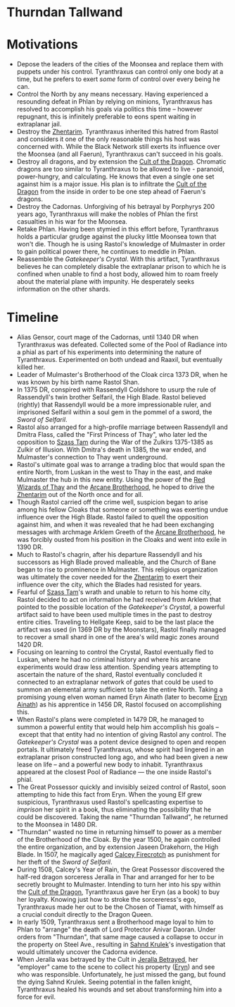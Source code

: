 # Thurndan Tallwand

# Motivations

- Depose the leaders of the cities of the Moonsea and replace them with puppets under his control. Tyranthraxus can control only one body at a time, but he prefers to exert *some* form of control over every being he can.
- Control the North by any means necessary. Having experienced a resounding defeat in Phlan by relying on minions, Tyranthraxus has resolved to accomplish his goals via politics this time – however repugnant, this is infinitely preferable to eons spent waiting in extraplanar jail.
- Destroy the [Zhentarim](../factions/Zhentarim.md). Tyranthraxus inherited this hatred from Rastol and considers it one of the only reasonable things his host was concerned with. While the Black Network still exerts its influence over the Moonsea (and all Faerun), Tyranthraxus can't succeed in his goals.
- Destroy all dragons, and by extension the [Cult of the Dragon](../factions/Cult%20of%20the%20Dragon.md). Chromatic dragons are too similar to Tyranthraxus to be allowed to live - paranoid, power-hungry, and calculating. He knows that even a single one set against him is a major issue. His plan is to infiltrate the [Cult of the Dragon](../factions/Cult%20of%20the%20Dragon.md) from the inside in order to be one step ahead of Faerun's dragons.
- Destroy the Cadornas. Unforgiving of his betrayal by Porphyrys 200 years ago, Tyranthraxus will make the nobles of Phlan the first casualties in his war for the Moonsea.
- Retake Phlan. Having been stymied in this effort before, Tyranthraxus holds a particular grudge against the plucky little Moonsea town that won't die. Though he is using Rastol's knowledge of Mulmaster in order to gain political power there, he continues to meddle in Phlan.
- Reassemble the *Gatekeeper's Crystal*. With this artifact, Tyranthraxus believes he can completely disable the extraplanar prison to which he is confined when unable to find a host body, allowed him to roam freely about the material plane with impunity. He desperately seeks information on the other shards.

# Timeline

- Alias Gensor, court mage of the Cadornas, until 1340 DR when Tyranthraxus was defeated. Collected some of the Pool of Radiance into a phial as part of his experiments into determining the nature of Tyranthraxus. Experimented on both undead and Raaxil, but eventually killed her.
- Leader of Mulmaster's Brotherhood of the Cloak circa 1373 DR, when he was known by his birth name Rastol Shan.
- In 1375 DR, conspired with Rassendyll Coldshore to usurp the rule of Rassendyll's twin brother Selfaril, the High Blade. Rastol believed (rightly) that Rassendyll would be a more impressionable ruler, and imprisoned Selfaril within a soul gem in the pommel of a sword, the *Sword of Selfaril*.
- Rastol also arranged for a high-profile marriage between Rassendyll and Dmitra Flass, called the "First Princess of Thay", who later led the opposition to [Szass Tam](Szass%20Tam.md) during the War of the Zulkirs 1375-1385 as Zulkir of Illusion. With Dmitra's death in 1385, the war ended, and Mulmaster's connection to Thay went underground.
- Rastol's ultimate goal was to arrange a trading bloc that would span the entire North, from Luskan in the west to Thay in the east, and make Mulmaster the hub in this new entity. Using the power of the [Red Wizards of Thay](../factions/Red%20Wizards%20of%20Thay.md) and the [Arcane Brotherhood](../factions/Arcane%20Brotherhood.md), he hoped to drive the [Zhentarim](../factions/Zhentarim.md) out of the North once and for all.
- Though Rastol carried off the crime well, suspicion began to arise among his fellow Cloaks that someone or something was exerting undue influence over the High Blade. Rastol failed to quell the opposition against him, and when it was revealed that he had been exchanging messages with archmage Arklem Greeth of the [Arcane Brotherhood](../factions/Arcane%20Brotherhood.md), he was forcibly ousted from his position in the Cloaks and went into exile in 1390 DR.
- Much to Rastol's chagrin, after his departure Rassendyll and his successors as High Blade proved malleable, and the Church of Bane began to rise to prominence in Mulmaster. This religious organization was ultimately the cover needed for the [Zhentarim](../factions/Zhentarim.md) to exert their influence over the city, which the Blades had resisted for years.
- Fearful of [Szass Tam](Szass%20Tam.md)'s wrath and unable to return to his home city, Rastol decided to act on information he had received from Arklem that pointed to the possible location of the *Gatekeeper's Crystal*, a powerful artifact said to have been used multiple times in the past to destroy entire cities. Traveling to Hellgate Keep, said to be the last place the artifact was used (in 1369 DR by the Moonstars), Rastol finally managed to recover a small shard in one of the area's wild magic zones around 1420 DR.
- Focusing on learning to control the Crystal, Rastol eventually fled to Luskan, where he had no criminal history and where his arcane experiments would draw less attention. Spending years attempting to ascertain the nature of the shard, Rastol eventually concluded it connected to an extraplanar network of *gate*s that could be used to summon an elemental army sufficient to take the entire North. Taking a promising young elven woman named Eryn Ainath (later to become [Eryn Ainath](Eryn%20Ainath.md)) as his apprentice in 1456 DR, Rastol focused on accomplishing this.
- When Rastol's plans were completed in 1479 DR, he managed to summon a powerful entity that would help him accomplish his goals – except that that entity had no intention of giving Rastol any control. The *Gatekeeper's Crystal* was a potent device designed to open and reopen portals. It ultimately freed Tyranthraxus, whose spirit had lingered in an extraplanar prison constructed long ago, and who had been given a new lease on life – and a powerful new body to inhabit. Tyranthraxus appeared at the closest Pool of Radiance — the one inside Rastol's phial.
- The Great Possessor quickly and invisibly seized control of Rastol, soon attempting to hide this fact from Eryn. When the young Elf grew suspicious, Tyranthraxus used Rastol's spellcasting expertise to *imprison* her spirit in a book, thus eliminating the possibility that he could be discovered. Taking the name "Thurndan Tallwand", he returned to the Moonsea in 1480 DR.
- "Thurndan" wasted no time in returning himself to power as a member of the Brotherhood of the Cloak. By the year 1500, he again controlled the entire organization, and by extension Jaseen Drakehorn, the High Blade. In 1507, he magically aged [Calcey Firecrotch](../Calcey%20Firecrotch/%21index.md) as punishment for her theft of the *Sword of Selfaril*.
- During 1508, Calcey's Year of Rain, the Great Possessor discovered the half-red dragon sorceress Jeralla in Thar and arranged for her to be secretly brought to Mulmaster. Intending to turn her into his spy within the [Cult of the Dragon](../factions/Cult%20of%20the%20Dragon.md), Tyranthraxus gave her Eryn (as a book) to buy her loyalty. Knowing just how to stroke the sorcereress's ego, Tyranthraxus made her out to be the Chosen of Tiamat, with himself as a crucial conduit directly to the Dragon Queen.
- In early 1509, Tyranthraxus sent a Brotherhood mage loyal to him to Phlan to "arrange" the death of Lord Protector Anivar Daoran. Under orders from "Thurndan", that same mage caused a collapse to occur in the property on Steel Ave., resulting in [Sahnd Krulek](../Sahnd%20Krulek/%21index.md)'s investigation that would ultimately uncover the Cadorna evidence.
- When Jeralla was betrayed by the Cult in [Jeralla Betrayed](../logbook/Jeralla%20Betrayed.md), her "employer" came to the scene to collect his property ([Eryn](../Eryn/%21index.md)) and see who was responsible. Unfortunately, he just missed the gang, but found the dying Sahnd Krulek. Seeing potential in the fallen knight, Tyranthraxus healed his wounds and set about transforming him into a force for evil.